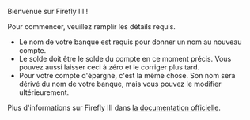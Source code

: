 Bienvenue sur Firefly III !

Pour commencer, veuillez remplir les détails requis.

* Le nom de votre banque est requis pour donner un nom au nouveau compte.
* Le solde doit être le solde du compte en ce moment précis. Vous pouvez aussi laisser ceci à zéro et le corriger plus tard.
* Pour votre compte d'épargne, c'est la même chose. Son nom sera dérivé du nom de votre banque, mais vous pouvez le modifier ultérieurement.

Plus d'informations sur Firefly III dans [la documentation officielle](https://firefly-iii.readthedocs.io/en/latest/).